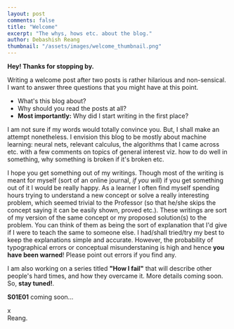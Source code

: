 ```yaml
---
layout: post
comments: false
title: "Welcome"
excerpt: "The whys, hows etc. about the blog."
author: Debashish Reang
thumbnail: "/assets/images/welcome_thumbnail.png"
---
```

**Hey! Thanks for stopping by.** 

Writing a welcome post after two posts is rather hilarious and non-sensical. I want to answer three questions that you might have at this point. 

* What's this blog about?
* Why should you read the posts at all?
* **Most importantly:** Why did I start writing in the first place?

I am not sure if my words would totally convince you. But, I shall make an attempt nonetheless. I envision this blog to be mostly about machine learning: neural nets, relevant calculus, the algorithms that I came across etc. with a few comments on topics of general interest viz. how to do well in something, why something is broken if it's broken etc. 

I hope you get something out of my writings. Though most of the writing is meant for myself (sort of an online journal, *if you will*) if you get something out of it I would be really happy. As a learner I often find myself spending hours trying to understand a new concept or solve a really interesting problem, which seemed trivial to the Professor (so that he/she skips the concept saying it can be easily shown, proved etc.). These writings are sort of my version of the same concept or my proposed solution(s) to the problem. You can think of them as being the sort of explanation that I'd give if I were to teach the same to someone else. I had/shall tried/try my best to keep the explanations simple and accurate. However, the probability of typographical errors or conceptual misunderstaning is high and hence <red><b>you have been warned</b></red>! Please point out errors if you find any.

I am also working on a series titled **"How I fail"** that will describe other people's hard times, and how they overcame it. More details coming soon. So, **stay tuned!**. 

**S01E01** coming soon...

x<br>
Reang.